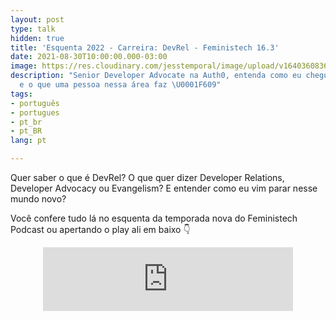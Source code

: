 ```yaml
---
layout: post
type: talk
hidden: true
title: 'Esquenta 2022 - Carreira: DevRel - Feministech 16.3'
date: 2021-08-30T10:00:00.000-03:00
image: https://res.cloudinary.com/jesstemporal/image/upload/v1640360836/covers/podcast_xah39p.png
description: "Senior Developer Advocate na Auth0, entenda como eu cheguei em DevRel
  e o que uma pessoa nessa área faz \U0001F609"
tags:
- português
- portugues
- pt_br
- pt_BR
lang: pt

---
```

Quer saber o que é DevRel? O que quer dizer Developer Relations, Developer Advocacy ou Evangelism? E entender como eu vim parar nesse mundo novo?

Você confere tudo lá no esquenta da temporada nova do Feministech Podcast ou apertando o play ali em baixo 👇

<center>
<iframe src="https://anchor.fm/feministech/embed/episodes/Esquenta-2022---Carreira-Devrel-com-Jess-Temporal---Episdio-16-3-e1enl4q/a-a747dcb" height="102px" width="400px" frameborder="0" scrolling="no"></iframe>
</center>